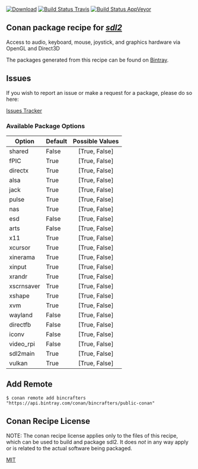 [![Download](https://api.bintray.com/packages/bincrafters/public-conan/sdl2%3Abincrafters/images/download.svg)](https://bintray.com/bincrafters/public-conan/sdl2%3Abincrafters/_latestVersion)
[![Build Status Travis](https://travis-ci.com/bincrafters/conan-sdl2.svg)](https://travis-ci.com/bincrafters/conan-sdl2)
[![Build Status AppVeyor](https://ci.appveyor.com/api/projects/status/github/bincrafters/conan-sdl2?svg=true)](https://ci.appveyor.com/project/bincrafters/conan-sdl2)

## Conan package recipe for [*sdl2*](https://www.libsdl.org)

Access to audio, keyboard, mouse, joystick, and graphics hardware via OpenGL and Direct3D

The packages generated from this recipe can be found on [Bintray](https://bintray.com/bincrafters/public-conan/sdl2%3Abincrafters).


## Issues

If you wish to report an issue or make a request for a package, please do so here:

[Issues Tracker](https://github.com/bincrafters/community/issues)


### Available Package Options
| Option        | Default | Possible Values  |
| ------------- |:----------------- |:------------:|
| shared      | False |  [True, False] |
| fPIC      | True |  [True, False] |
| directx      | True |  [True, False] |
| alsa      | True |  [True, False] |
| jack      | True |  [True, False] |
| pulse      | True |  [True, False] |
| nas      | True |  [True, False] |
| esd      | False |  [True, False] |
| arts      | False |  [True, False] |
| x11      | True |  [True, False] |
| xcursor      | True |  [True, False] |
| xinerama      | True |  [True, False] |
| xinput      | True |  [True, False] |
| xrandr      | True |  [True, False] |
| xscrnsaver      | True |  [True, False] |
| xshape      | True |  [True, False] |
| xvm      | True |  [True, False] |
| wayland      | False |  [True, False] |
| directfb      | False |  [True, False] |
| iconv      | False |  [True, False] |
| video_rpi      | False |  [True, False] |
| sdl2main      | True |  [True, False] |
| vulkan      | True |  [True, False] |


## Add Remote

    $ conan remote add bincrafters "https://api.bintray.com/conan/bincrafters/public-conan"


## Conan Recipe License

NOTE: The conan recipe license applies only to the files of this recipe, which can be used to build and package sdl2.
It does *not* in any way apply or is related to the actual software being packaged.

[MIT](https://github.com/bincrafters/conan-sdl2/blob/stable/2.0.10/LICENSE.md)
